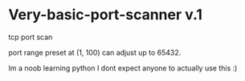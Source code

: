 # Very-basic-port-scanner v.1
tcp port scan

port range preset at (1, 100) can adjust up to 65432.

Im a noob learning python I dont expect anyone to actually use this :)
